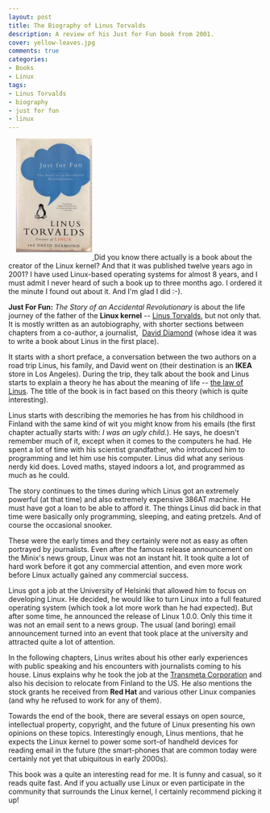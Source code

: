 ```yaml
---
layout: post
title: The Biography of Linus Torvalds
description: A review of his Just for Fun book from 2001.
cover: yellow-leaves.jpg
comments: true
categories:
- Books
- Linux
tags:
- Linus Torvalds
- biography
- just for fun
- linux
---
```

<a href="/assets/images/posts/just-for-fun.jpg">
    <img src="/assets/images/posts/just-for-fun.jpg" alt="Just for fun book cover"
         class="pull-right" style="width: 30%; margin: 0 0 15px 15px;">
</a>
Did you know there actually is a book about the creator of the Linux kernel?
And that it was published twelve years ago in 2001? I have used Linux-based
operating systems for almost 8 years, and I must admit I never heard of such
a book up to three months ago. I ordered it the minute I found out about it.
And I'm glad I did :-).

**Just For Fun:** _The Story of an Accidental Revolutionary_ is about the life
journey of the father of the **Linux kernel** -- [Linus
Torvalds](http://en.wikipedia.org/wiki/Linus_Torvalds "Linus Torvalds
@Wikipedia"), but not only that. It is mostly written as an autobiography, with
shorter sections between chapters from a co-author, a journalist,  [David
Diamond](http://en.wikipedia.org/wiki/David_Diamond_(journalist)) (whose idea
it was to write a book about Linus in the first place).

It starts with a short preface, a conversation between the two authors on a
road trip Linus, his family, and David went on (their destination is an
**IKEA** store in Los Angeles). During the trip, they talk about the book and
Linus starts to explain a theory he has about the meaning of life -- [the law
of Linus](http://en.wikipedia.org/wiki/Linus's_Law). The title of the book is
in fact based on this theory (which is quite interesting).

Linus starts with describing the memories he has from his childhood in Finland
with the same kind of wit you might know from his emails (the first chapter
actually starts with: _I was an ugly child_.). He says, he doesn't remember
much of it, except when it comes to the computers he had. He spent a lot of
time with his scientist grandfather, who introduced him to programming and let
him use his computer. Linus did what any serious nerdy kid does. Loved maths,
stayed indoors a lot, and programmed as much as he could.

The story continues to the times during which Linus got an extremely powerful
(at that time) and also extremely expensive 386AT machine. He must have got a
loan to be able to afford it. The things Linus did back in that time were
basically only programming, sleeping, and eating pretzels. And of course the
occasional snooker.

These were the early times and they certainly were not as easy as often
portrayed by journalists. Even after the famous release announcement on the
Minix's news group, Linux was not an instant hit. It took quite a lot of hard
work before it got any commercial attention, and even more work before Linux
actually gained any commercial success.

Linus got a job at the University of Helsinki that allowed him to focus on
developing Linux. He decided, he would like to turn Linux into a full featured
operating system (which took a lot more work than he had expected). But after
some time, he announced the release of Linux 1.0.0. Only this time it was not
an email sent to a news group. The usual (and boring) email announcement turned
into an event that took place at the university and attracted quite a lot of
attention.

In the following chapters, Linus writes about his other early experiences with
public speaking and his encounters with journalists coming to his house. Linus
explains why he took the job at the [Transmeta
Corporation](http://en.wikipedia.org/wiki/Transmeta) and also his decision to
relocate from Finland to the US. He also mentions the stock grants he received
from **Red Hat** and various other Linux companies (and why he refused to work
for any of them).

Towards the end of the book, there are several essays on open source,
intellectual property, copyright, and the future of Linux presenting his own
opinions on these topics. Interestingly enough, Linus mentions, that he expects
the Linux kernel to power some sort-of handheld devices for reading email in
the future (the smart-phones that are common today were certainly not yet that
ubiquitous in early 2000s).

This book was a quite an interesting read for me. It is funny and casual, so
it reads quite fast. And if you actually use Linux or even participate in the
community that surrounds the Linux kernel, I certainly recommend picking it up!
